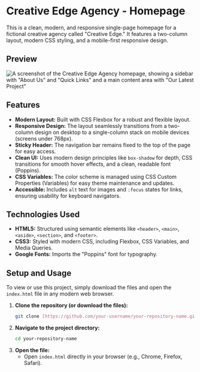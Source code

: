 # Creative Edge Agency - Homepage

This is a clean, modern, and responsive single-page homepage for a fictional creative agency called "Creative Edge." It features a two-column layout, modern CSS styling, and a mobile-first responsive design.

## Preview

![A screenshot of the Creative Edge Agency homepage, showing a sidebar with "About Us" and "Quick Links" and a main content area with "Our Latest Project"](https://i.imgur.com/39aXg4E.png)

## Features

* **Modern Layout:** Built with CSS Flexbox for a robust and flexible layout.
* **Responsive Design:** The layout seamlessly transitions from a two-column design on desktop to a single-column stack on mobile devices (screens under 768px).
* **Sticky Header:** The navigation bar remains fixed to the top of the page for easy access.
* **Clean UI:** Uses modern design principles like `box-shadow` for depth, CSS transitions for smooth hover effects, and a clean, readable font (Poppins).
* **CSS Variables:** The color scheme is managed using CSS Custom Properties (Variables) for easy theme maintenance and updates.
* **Accessible:** Includes `alt` text for images and `:focus` states for links, ensuring usability for keyboard navigators.

## Technologies Used

* **HTML5:** Structured using semantic elements like `<header>`, `<main>`, `<aside>`, `<section>`, and `<footer>`.
* **CSS3:** Styled with modern CSS, including Flexbox, CSS Variables, and Media Queries.
* **Google Fonts:** Imports the "Poppins" font for typography.

## Setup and Usage

To view or use this project, simply download the files and open the `index.html` file in any modern web browser.

1.  **Clone the repository (or download the files):**
    ```sh
    git clone [https://github.com/your-username/your-repository-name.git](https://github.com/your-username/your-repository-name.git)
    ```
2.  **Navigate to the project directory:**
    ```sh
    cd your-repository-name
    ```
3.  **Open the file:**
    * Open `index.html` directly in your browser (e.g., Chrome, Firefox, Safari).
